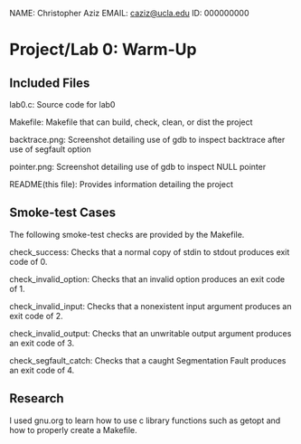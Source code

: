 NAME: Christopher Aziz
EMAIL: caziz@ucla.edu
ID: 000000000

# Project/Lab 0: Warm-Up

## Included Files
lab0.c: Source code for lab0

Makefile: Makefile that can build, check, clean, or dist the project

backtrace.png: Screenshot detailing use of gdb to inspect backtrace after use of segfault option

pointer.png: Screenshot detailing use of gdb to inspect NULL pointer

README(this file): Provides information detailing the project

## Smoke-test Cases
The following smoke-test checks are provided by the Makefile.

check_success: Checks that a normal copy of stdin to stdout produces exit code of 0.

check_invalid_option: Checks that an invalid option produces an exit code of 1.

check_invalid_input: Checks that a nonexistent input argument produces an exit code of 2.

check_invalid_output: Checks that an unwritable output argument produces an exit code of 3.

check_segfault_catch: Checks that a caught Segmentation Fault produces an exit code of 4.

## Research
I used gnu.org to learn how to use c library functions such as getopt and how to properly create a Makefile. 
